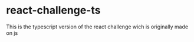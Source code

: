 # react-challenge-ts
This is the typescript version of the react challenge wich is originally made on js
